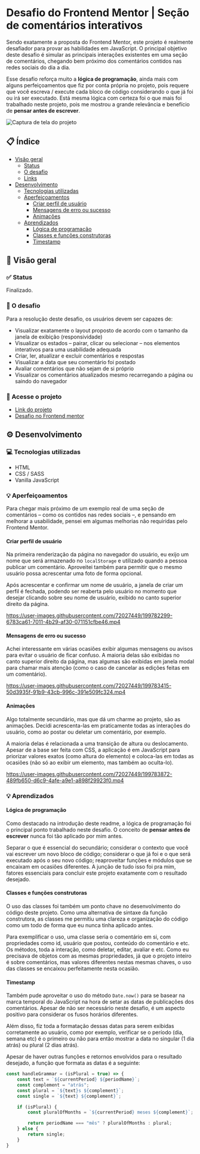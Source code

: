 # Desafio do Frontend Mentor | Seção de comentários interativos

Sendo exatamente a proposta do Frontend Mentor, este projeto é realmente desafiador para provar as habilidades em JavaScript. O principal objetivo deste desafio é simular as principais interações existentes em uma seção de comentários, chegando bem próximo dos comentários contidos nas redes sociais do dia a dia.

Esse desafio reforça muito a **lógica de programação**, ainda mais com alguns perfeiçoamentos que fiz por conta própria no projeto, pois requere que você escreva / execute cada bloco de código considerando o que já foi ou irá ser executado. Está mesma lógica com certeza foi o que mais foi trabalhado neste projeto, pois me mostrou a grande relevância e benefício de **pensar antes de escrever**.

![Captura de tela do projeto](https://user-images.githubusercontent.com/72027449/199724746-fd8fc499-bd6e-4992-9542-051378c85518.png)


## 📋 Índice

* [Visão geral](#-visão-geral)
    * [Status](#-status)
    * [O desafio](#-o-desafio)
    * [Links](#-acesse-o-projeto)
* [Desenvolvimento](#%EF%B8%8F-desenvolvimento)
    * [Tecnologias utilizadas](#-tecnologias-utilizadas)
    * [Aperfeiçoamentos](#-aperfeiçoamentos)
        * [Criar perfil de usuário](#criar-perfil-de-usuário)
        * [Mensagens de erro ou sucesso](#mensagens-de-erro-ou-sucesso)
        * [Animações](#animações)
    * [Aprendizados](#-aprendizados)
        * [Lógica de programação](#lógica-de-programação)
        * [Classes e funções construtoras](#classes-e-funções-construtoras)
        * [Timestamp](#timestamp)

## 🔎 Visão geral

### ✅ Status

Finalizado.

### 🏁 O desafio

Para a resolução deste desafio, os usuários devem ser capazes de:

* Visualizar exatamente o layout proposto de acordo com o tamanho da janela de exibição (responsividade)
* Visualizar os estados – pairar, clicar ou selecionar – nos elementos interativos para uma usabilidade adequada
* Criar, ler, atualizar e excluir comentários e respostas
* Visualizar a data que seu comentário foi postado
* Avaliar comentários que não sejam de si próprio
* Visualizar os comentários atualizados mesmo recarregando a página ou saindo do navegador

### 🔗 Acesse o projeto

* [Link do projeto](https://leo-henrique.github.io/secao-de-comentarios-interativos/)
* [Desafio no Frontend mentor](https://www.frontendmentor.io/challenges/interactive-comments-section-iG1RugEG9)

## ⚙️ Desenvolvimento

### 💻 Tecnologias utilizadas

* HTML
* CSS / SASS
* Vanilla JavaScript

### 💡 Aperfeiçoamentos

Para chegar mais próximo de um exemplo real de uma seção de comentários – como os contidos nas redes sociais –, e pensando em melhorar a usabilidade, pensei em algumas melhorias não requiridas pelo Frontend Mentor.

#### Criar perfil de usuário

Na primeira renderização da página no navegador do usuário, eu exijo um nome que será armazenado no `localStorage` e utilizado quando a pessoa publicar um comentário. Aproveitei também para permitir que o mesmo usuário possa acrescentar uma foto de forma opcional.

Após acrescentar e confirmar um nome de usuário, a janela de criar um perfil é fechada, podendo ser reaberta pelo usuário no momento que desejar clicando sobre seu nome de usuário, exibido no canto superior direito da página.

https://user-images.githubusercontent.com/72027449/199782299-6783ca61-7011-4b29-af30-071151cfbe46.mp4

#### Mensagens de erro ou sucesso

Achei interessante em várias ocasiões exibir algumas mensagens ou avisos para evitar o usuário de ficar confuso. A maioria delas são exibidas no canto superior direito da página, mas algumas são exibidas em janela modal para chamar mais atenção (como o caso de cancelar as edições feitas em um comentário).

https://user-images.githubusercontent.com/72027449/199783415-50d3935f-91b9-43cb-996c-391e509fc324.mp4

#### Animações

Algo totalmente secundário, mas que dá um charme ao projeto, são as animações. Decidi acrescenta-las em praticamente todas as interações do usuário, como ao postar ou deletar um comentário, por exemplo.

A maioria delas é relacionada a uma transição de altura ou deslocamento. Apesar de a base ser feita com CSS, a aplicação é em JavaScript para priorizar valores exatos (como altura do elemento) e coloca-las em todas as ocasiões (não só ao exibir um elemento, mas também ao oculta-lo).

https://user-images.githubusercontent.com/72027449/199783872-489fb650-d6c9-4afe-a9e1-a898f29923f0.mp4

### 💡 Aprendizados

#### Lógica de programação

Como destacado na introdução deste readme, a lógica de programação foi o principal ponto trabalhado neste desafio. O conceito de **pensar antes de escrever** nunca foi tão aplicado por mim antes.

Separar o que é essencial do secundário; considerar o contexto que você vai escrever um novo bloco de código; considerar o que já foi e o que será executado após o seu novo código; reaproveitar funções e módulos que se encaixam em ocasiões diferentes. A junção de tudo isso foi pra mim, fatores essenciais para concluir este projeto exatamente com o resultado desejado.

#### Classes e funções construtoras

O uso das classes foi também um ponto chave no desenvolvimento do código deste projeto. Como uma alternativa de sintaxe da função construtora, as classes me permitiu uma clareza e organização do código como um todo de forma que eu nunca tinha aplicado antes.

Para exemplificar o uso, uma classe seria o comentário em si, com propriedades como id, usuário que postou, conteúdo do comentário e etc. Os métodos, toda a interação, como deletar, editar, avaliar e etc. Como eu precisava de objetos com as mesmas propriedades, já que o projeto inteiro é sobre comentários, mas valores diferentes nestas mesmas chaves, o uso das classes se encaixou perfeitamente nesta ocasião.

#### Timestamp

Também pude aproveitar o uso do método `Date.now()` para se basear na marca temporal do JavaScript na hora de setar as datas de publicações dos comentários. Apesar de não ser necessário neste desafio, é um aspecto positivo para considerar os fusos horários diferentes.

Além disso, fiz toda a formatação dessas datas para serem exibidas corretamente ao usuário, como por exemplo, verificar se o período (dia, semana etc) é o primeiro ou não para então mostrar a data no singular (1 dia atrás) ou plural (2 dias atrás).

Apesar de haver outras funções e retornos envolvidos para o resultado desejado, a função que formata as datas é a seguinte:
```js
const handleGrammar = (isPlural = true) => {
    const text = `${currentPeriod} ${periodName}`;
    const complement = "atrás";
    const plural = `${text}s ${complement}`;
    const single = `${text} ${complement}`;

    if (isPlural) {
        const pluralOfMonths = `${currentPeriod} meses ${complement}`;

        return periodName === "mês" ? pluralOfMonths : plural;
    } else {
        return single;
    }
}
```